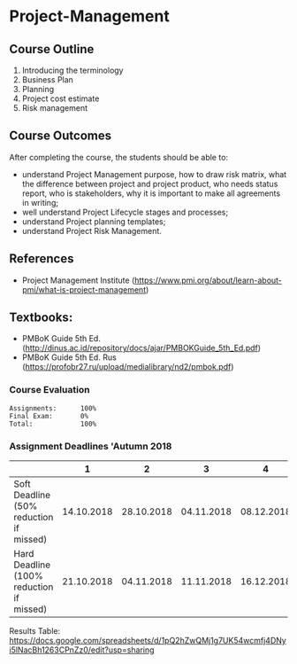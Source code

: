 # Project-Management

## Course Outline
1. Introducing the terminology
2. Business Plan
3. Planning
4. Project cost estimate
5. Risk management

## Course Outcomes
After completing the course, the students should be able to:
- understand Project Management purpose, how to draw risk matrix, what the difference between project and project product, who needs status report, who is stakeholders, why it is important to make all agreements in writing;
- well understand Project Lifecycle stages and processes;
- understand Project planning templates;
- understand Project Risk Management.

## References
- Project Management Institute (https://www.pmi.org/about/learn-about-pmi/what-is-project-management)

## Textbooks:

* PMBoK Guide 5th Ed. (http://dinus.ac.id/repository/docs/ajar/PMBOKGuide_5th_Ed.pdf)
* PMBoK Guide 5th Ed. Rus (https://profobr27.ru/upload/medialibrary/nd2/pmbok.pdf)

### Course Evaluation
```
Assignments:      100%
Final Exam:       0%
Total:            100%

```

### Assignment Deadlines 'Autumn 2018

|                                          |  1  | 2 | 3 | 4 |
| ---------------------------------------- | --- | --- | --- | --- |
| Soft Deadline (50% reduction if missed)  | 14.10.2018 | 28.10.2018 | 04.11.2018 | 08.12.2018 |
| Hard Deadline (100% reduction if missed) | 21.10.2018 | 04.11.2018 | 11.11.2018 | 16.12.2018 |


Results Table:
https://docs.google.com/spreadsheets/d/1pQ2hZwQMj1g7UK54wcmfj4DNyi5lNacBh1263CPnZz0/edit?usp=sharing
